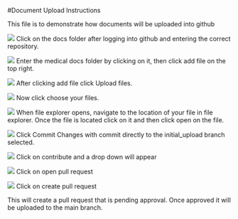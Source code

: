 #Document Upload Instructions

This file is to demonstrate how documents will be uploaded into github

![](docs/images/documentation/1.png)
Click on the docs folder after logging into github and entering the correct repository.

![](docs/images/documentation/2.png)
Enter the medical docs folder by clicking on it, then click add file on the top right.

![](docs/images/documentation/4.png)
After clicking add file click Upload files.

![](docs/images/documentation/5.png)
Now click choose your files.

![](docs/images/documentation/6.png)
When file explorer opens, navigate to the location of your file in file explorer. Once the file is located click on it and then click open on the file.

![](docs/images/documentation/7.png)
Click Commit Changes with commit directly to the initial_upload branch selected.

![](docs/images/documentation/8.png)
Click on contribute and a drop down will appear

![](docs/images/documentation/9.png)
Click on open pull request

![](docs/images/documentation/10.png)
Click on create pull request

This will create a pull request that is pending approval. Once approved it will be uploaded to the main branch.
